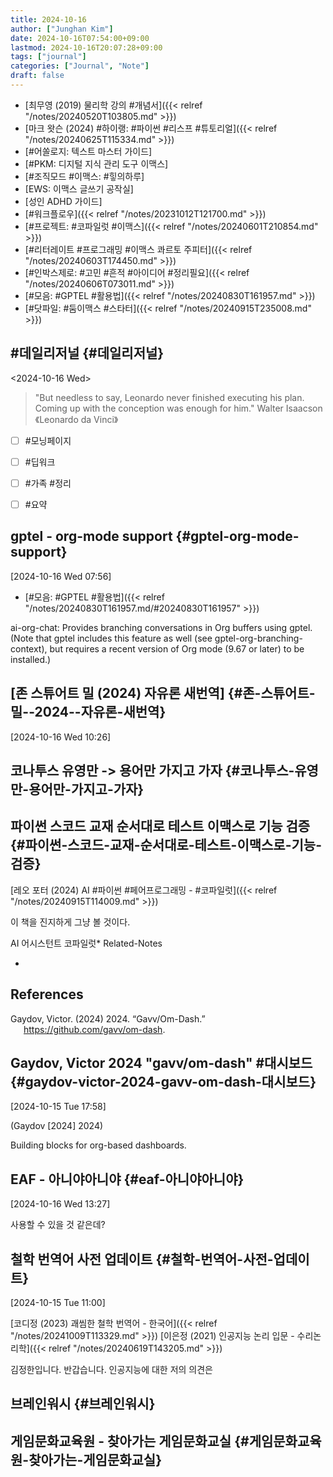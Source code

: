 ```yaml
---
title: 2024-10-16
author: ["Junghan Kim"]
date: 2024-10-16T07:54:00+09:00
lastmod: 2024-10-16T20:07:28+09:00
tags: ["journal"]
categories: ["Journal", "Note"]
draft: false
---
```


-   [최무영 (2019) 물리학 강의 #개념서]({{< relref "/notes/20240520T103805.md" >}})
-   [마크 왓슨 (2024) #하이랭: #파이썬 #리스프 #튜토리얼]({{< relref "/notes/20240625T115334.md" >}})
-   [#어쏠로지: 텍스트 마스터 가이드]
-   [#PKM: 디지털 지식 관리 도구 이맥스]
-   [#조직모드 #이맥스: #힣의하루]
-   [EWS: 이맥스 글쓰기 공작실]
-   [성인 ADHD 가이드]
-   [#워크플로우]({{< relref "/notes/20231012T121700.md" >}})
-   [#프로젝트: #코파일럿 #이맥스]({{< relref "/notes/20240601T210854.md" >}})
-   [#리터레이트 #프로그래밍 #이맥스 콰르토 주피터]({{< relref "/notes/20240603T174450.md" >}})
-   [#인박스제로: #고민 #흔적 #아이디어 #정리필요]({{< relref "/notes/20240606T073011.md" >}})
-   [#모음: #GPTEL #활용법]({{< relref "/notes/20240830T161957.md" >}})
-   [#닷파일: #둠이맥스 #스타터]({{< relref "/notes/20240915T235008.md" >}})


## #데일리저널 {#데일리저널}

<span class="timestamp-wrapper"><span class="timestamp">&lt;2024-10-16 Wed&gt;</span></span>

> "But needless to say, Leonardo never finished executing his plan. Coming up with the conception was enough for him." Walter Isaacson 《Leonardo da Vinci》

-   [ ] \#모닝페이지
-   [ ] \#딥워크
-   [ ] \#가족 #정리
-   [ ] \#요약


## gptel - org-mode support {#gptel-org-mode-support}

<span class="timestamp-wrapper"><span class="timestamp">[2024-10-16 Wed 07:56]</span></span>

-   [#모음: #GPTEL #활용법]({{< relref "/notes/20240830T161957.md/#20240830T161957" >}})

ai-org-chat: Provides branching conversations in Org buffers using gptel. (Note that gptel includes this feature as well (see gptel-org-branching-context), but requires a recent version of Org mode (9.67 or later) to be installed.)


## [존 스튜어트 밀 (2024) 자유론 새번역] {#존-스튜어트-밀--2024--자유론-새번역}

<span class="timestamp-wrapper"><span class="timestamp">[2024-10-16 Wed 10:26]</span></span>


## 코나투스 유영만 -&gt; 용어만 가지고 가자 {#코나투스-유영만-용어만-가지고-가자}


## 파이썬 스코드 교재 순서대로 테스트 이맥스로 기능 검증 {#파이썬-스코드-교재-순서대로-테스트-이맥스로-기능-검증}

[레오 포터 (2024) AI #파이썬 #페어프로그래밍 - #코파일럿]({{< relref "/notes/20240915T114009.md" >}})

이 책을 진지하게 그냥 볼 것이다.

AI 어시스턴트 코파일럿\* Related-Notes

-

## References

<style>.csl-entry{text-indent: -1.5em; margin-left: 1.5em;}</style><div class="csl-bib-body">
  <div class="csl-entry">Gaydov, Victor. (2024) 2024. “Gavv/Om-Dash.” <a href="https://github.com/gavv/om-dash">https://github.com/gavv/om-dash</a>.</div>
</div>


## Gaydov, Victor 2024 "gavv/om-dash" #대시보드 {#gaydov-victor-2024-gavv-om-dash-대시보드}

<span class="timestamp-wrapper"><span class="timestamp">[2024-10-15 Tue 17:58]</span></span>

(Gaydov [2024] 2024)

Building blocks for org-based dashboards.


## EAF - 아니야아니야 {#eaf-아니야아니야}

<span class="timestamp-wrapper"><span class="timestamp">[2024-10-16 Wed 13:27]</span></span>

사용할 수 있을 것 같은데?


## 철학 번역어 사전 업데이트 {#철학-번역어-사전-업데이트}

<span class="timestamp-wrapper"><span class="timestamp">[2024-10-15 Tue 11:00]</span></span>

[코디정 (2023) 괘씸한 철학 번역어 - 한국어]({{< relref "/notes/20241009T113329.md" >}}) [이은정 (2021) 인공지능 논리 입문 - 수리논리학]({{< relref "/notes/20240619T143205.md" >}})

김정한입니다. 반갑습니다. 인공지능에 대한 저의 의견은


## 브레인워시 {#브레인워시}


## 게임문화교육원 - 찾아가는 게임문화교실 {#게임문화교육원-찾아가는-게임문화교실}
